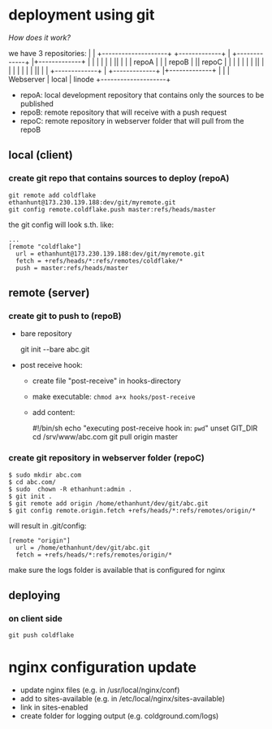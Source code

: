 # deployment using git

*How does it work?*

we have 3 repositories:
                               |
                               |                          +--------------------+
       +-------------+         |         +-------------+  |+-------------+     |
       |             |         |         |             |  ||             |     |
       |    repoA    |         |         |    repoB    |  ||    repoC    |     |
       |             |         |         |             |  ||             |     |
       |             |         |         |             |  ||             |     |
       +-------------+         |         +-------------+  |+-------------+     |
                               |                          |   Webserver        |
            local              |                  linode  +--------------------+


* repoA: local development repository that contains only the sources to be published
* repoB: remote repository that will receive with a push request
* repoC: remote repository in webserver folder that will pull from the repoB

## local (client)

### create git repo that contains sources to deploy (repoA)

    git remote add coldflake ethanhunt@173.230.139.188:dev/git/myremote.git
    git config remote.coldflake.push master:refs/heads/master

the git config will look s.th. like:

    ...
    [remote "coldflake"]
      url = ethanhunt@173.230.139.188:dev/git/myremote.git
      fetch = +refs/heads/*:refs/remotes/coldflake/*
      push = master:refs/heads/master


## remote (server)

### create git to push to (repoB)

* bare repository

    git init --bare abc.git

* post receive hook:

  * create file "post-receive" in hooks-directory
  * make executable: `chmod a+x hooks/post-receive`
  * add content:

    #!/bin/sh
    echo "executing post-receive hook in: `pwd`"
    unset GIT_DIR
    cd /srv/www/abc.com
    git pull origin master


### create git repository in webserver folder (repoC)

    $ sudo mkdir abc.com
    $ cd abc.com/
    $ sudo  chown -R ethanhunt:admin .
    $ git init .
    $ git remote add origin /home/ethanhunt/dev/git/abc.git
    $ git config remote.origin.fetch +refs/heads/*:refs/remotes/origin/*

will result in .git/config:

    [remote "origin"]
      url = /home/ethanhunt/dev/git/abc.git
      fetch = +refs/heads/*:refs/remotes/origin/*

make sure the logs folder is available that is configured for nginx

## deploying

### on client side

    git push coldflake

# nginx configuration update

* update nginx files (e.g. in /usr/local/nginx/conf)
* add to sites-available (e.g. in /etc/local/nginx/sites-available)
* link in sites-enabled
* create folder for logging output (e.g. coldground.com/logs)


